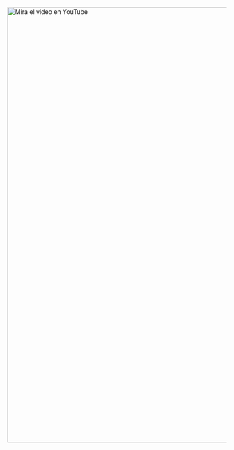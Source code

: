 <a href="https://www.youtube.com/watch?v=hsXglCmfjiE" target="_blank">
  <img src="https://img.youtube.com/vi/hsXglCmfjiE/maxresdefault.jpg" alt="Mira el video en YouTube" width="1000">
</a>
